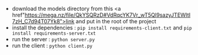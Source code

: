 * download the models directory from this <a href"https://mega.nz/file/QkYSQRzD#VdRqcYK7Vr_wT5Ql9sazyJTEWItI7zH_C7d94T07Yk8">link</a> and put in the root of the project
* install the dependencies : `pip install requirements-client.txt` and `pip install requirements-server.txt`
* run the server : `python server.py`
* run the client : `python client.py`
